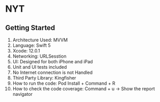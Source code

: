 
# NYT


## Getting Started

1.  Architecture Used: MVVM
2. Language: Swift 5
3. Xcode: 12.0.1
4. Networking: URLSesstion
5. UI: Designed for both iPhone and iPad
6. Unit and UI tests included
7. No Internet connection is not Handled
8. Third Party Library: Kingfisher
9. How to run the code: Pod Install + Command + R 
10. How to check the code coverage: Command + u  -> Show the report navigator

